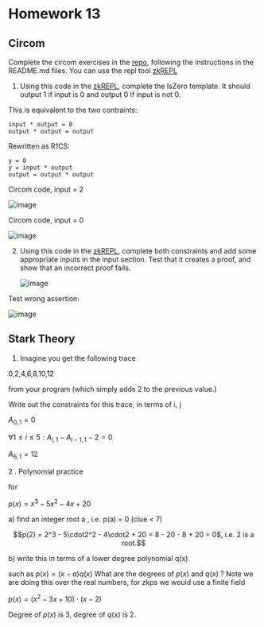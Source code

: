 # Homework 13
## Circom

Complete the circom exercises in the [repo](https://github.com/ExtropyIO/ZeroKnowledgeBootcamp/tree/main/circom), following the instructions in the README.md files.
You can use the repl tool [zkREPL](https://zkrepl.dev/)

1. Using this code in the [zkREPL](https://zkrepl.dev/), complete the IsZero template. It should output 1 if input is 0 and output 0 if input is not 0.

This is equivalent to the two contraints:

```
input * output = 0
output * output = output
```

Rewritten as R1CS:

```
y = 0
y = input * output
output = output * output
```

Circom code, input = 2

![image](https://github.com/BigBangInfinity/Encode_ZKBootcamp_Homework/assets/37957341/9348f59e-a81d-405b-9611-3c2d5e02261c)

Circom code, input = 0

![image](https://github.com/BigBangInfinity/Encode_ZKBootcamp_Homework/assets/37957341/5aecc6f4-eb8f-49fb-87bb-9c435c5d3e9c)

2. Using this code in the [zkREPL](https://zkrepl.dev/), complete both constraints and add some appropriate inputs in the input section. Test that it creates a proof, and show that an incorrect proof fails.

   ![image](https://github.com/BigBangInfinity/Encode_ZKBootcamp_Homework/assets/37957341/762a5e2e-1c55-4eae-99b7-17c40ef3bafd)

Test wrong assertion:

![image](https://github.com/BigBangInfinity/Encode_ZKBootcamp_Homework/assets/37957341/bbec3020-fa17-4153-a1f0-48e5777253a2)

## Stark Theory

1. Imagine you get the following trace
   
0,2,4,6,8,10,12

from your program (which simply adds 2 to the previous value.)

Write out the constraints for this trace, in terms of i, j

$A_{0,1} = 0$

$\forall1\leq i\leq 5: A_{i, 1} - A_{i-1, 1} - 2 = 0$

$A_{6,1} = 12$


2 . Polynomial practice

for

$p(x) = x^3 - 5x^2-4x+20$

a) find an integer root a , i.e. p(a) = 0 (clue < 7)

```math
p(2) = 2^3 - 5\cdot2^2 - 4\cdot2 + 20 = 8 - 20 - 8 + 20 = 0$, i.e. 2 is a root.
```

b) write this in terms of a lower degree polynomial q(x)

such as $p(x) = (x − a)q(x)$
What are the degrees of $p(x)$ and $q(x)$ ?
Note we are doing this over the real numbers, for zkps we would use a finite field

$p(x) = (x^2 - 3x + 10)\cdot (x-2)$

Degree of $p(x)$ is 3, degree of $q(x)$ is 2.
